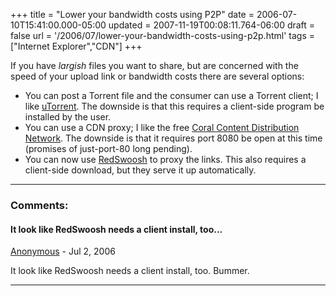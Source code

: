+++
title = "Lower your bandwidth costs using P2P"
date = 2006-07-10T15:41:00.000-05:00
updated = 2007-11-19T00:08:11.764-06:00
draft = false
url = '/2006/07/lower-your-bandwidth-costs-using-p2p.html'
tags = ["Internet Explorer","CDN"]
+++

If you have _largish_ files you want to share, but are concerned with the speed of your upload link or bandwidth costs there are several options:

*   You can post a Torrent file and the consumer can use a Torrent client; I like [uTorrent](http://www.utorrent.com/). The downside is that this requires a client-side program be installed by the user.
*   You can use a CDN proxy; I like the free [Coral Content Distribution Network](http://www.coralcdn.org/). The downside is that it requires port 8080 be open at this time (promises of just-port-80 long pending).
*   You can now use [RedSwoosh](http://www.redswoosh.com/learn_more_overview.php) to proxy the links. This also requires a client-side download, but they serve it up automatically.

---
### Comments:
#### It look like RedSwoosh needs a client install, too...
[Anonymous]( "noreply@blogger.com") - <time datetime="2006-07-11T00:42:00.000-05:00">Jul 2, 2006</time>

It look like RedSwoosh needs a client install, too. Bummer.
<hr />
